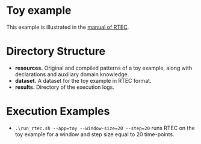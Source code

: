 # Toy example

This example is illustrated in the [manual of RTEC](../../RTEC_manual.pdf).

# Directory Structure
- **resources.** Original and compiled patterns of a toy example, along with declarations and auxiliary domain knowledge.
- **dataset.** A dataset for the toy example in RTEC format.
- **results.** Directory of the execution logs.

# Execution Examples
- ```.\run_rtec.sh --app=toy --window-size=20 --step=20``` runs RTEC on the toy example for a window and step size equal to 20 time-points. 

